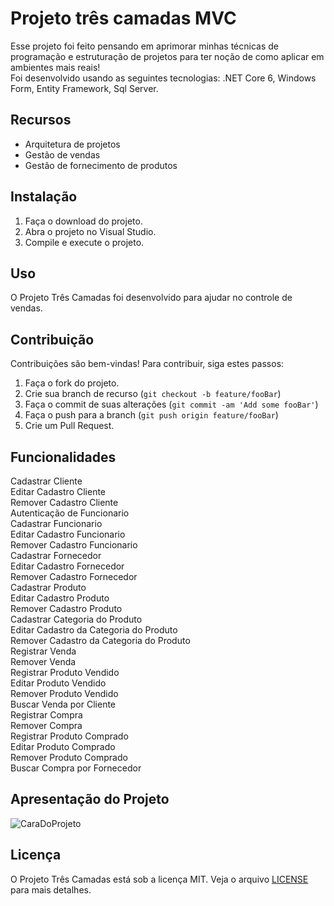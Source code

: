 # Projeto três camadas MVC

 Esse projeto foi feito pensando em aprimorar minhas técnicas de programação e estruturação de projetos para ter noção de como aplicar em ambientes mais reais!  
 Foi desenvolvido usando as seguintes tecnologias: .NET Core 6, Windows Form, Entity Framework, Sql Server.

## Recursos

- Arquitetura de projetos
- Gestão de vendas
- Gestão de fornecimento de produtos

## Instalação

1. Faça o download do projeto.
2. Abra o projeto no Visual Studio.
3. Compile e execute o projeto.

## Uso

O Projeto Três Camadas foi desenvolvido para ajudar no controle de vendas.

## Contribuição

Contribuições são bem-vindas! Para contribuir, siga estes passos:

1. Faça o fork do projeto.
2. Crie sua branch de recurso (`git checkout -b feature/fooBar`)
3. Faça o commit de suas alterações (`git commit -am 'Add some fooBar'`)
4. Faça o push para a branch (`git push origin feature/fooBar`)
5. Crie um Pull Request.

## Funcionalidades


Cadastrar Cliente  
Editar Cadastro Cliente  
Remover Cadastro Cliente  
Autenticação de Funcionario  
Cadastrar Funcionario  
Editar Cadastro Funcionario  
Remover Cadastro Funcionario  
Cadastrar Fornecedor  
Editar Cadastro Fornecedor  
Remover Cadastro Fornecedor  
Cadastrar Produto  
Editar Cadastro Produto  
Remover Cadastro Produto  
Cadastrar Categoria do Produto  
Editar Cadastro da Categoria do Produto  
Remover Cadastro da Categoria do Produto  
Registrar Venda  
Remover Venda  
Registrar Produto Vendido  
Editar Produto Vendido  
Remover Produto Vendido  
Buscar Venda por Cliente  
Registrar Compra  
Remover Compra  
Registrar Produto Comprado  
Editar Produto Comprado  
Remover Produto Comprado  
Buscar Compra por Fornecedor

## Apresentação do Projeto

![CaraDoProjeto](https://user-images.githubusercontent.com/77033790/212201141-d0ee2a37-e10d-487a-9032-6d9a50846c54.PNG)

## Licença

O Projeto Três Camadas está sob a licença MIT. Veja o arquivo [LICENSE](LICENSE) para mais detalhes.






